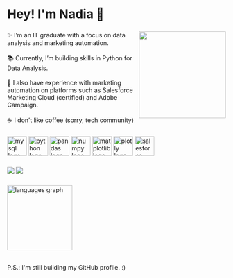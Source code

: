 <link rel="stylesheet" type='text/css' href="https://cdn.jsdelivr.net/gh/devicons/devicon@latest/devicon.min.css" />

<h1 align="left">Hey! I'm Nadia 👋</h1>

###

<img align="right" height="200" src="https://media4.giphy.com/media/v1.Y2lkPTc5MGI3NjExeXViazRoeTR5eWxhaGI3OGJhM2YyM29pYWJybGE0cmE5a29yY2E4YiZlcD12MV9pbnRlcm5hbF9naWZfYnlfaWQmY3Q9Zw/DeKJrr8vovqXC/giphy.webp"  />

<p align="left">✨ I’m an IT graduate with a focus on data analysis and marketing automation. <br><br>📚 Currently, I’m building skills in Python for Data Analysis.<br><br>🚀 I also have experience with marketing automation on platforms such as Salesforce Marketing Cloud (certified) and Adobe Campaign. <br><br>☕ I don’t like coffee (sorry, tech community)</p>

###

<div align="left">
  <img src="https://cdn.jsdelivr.net/gh/devicons/devicon@latest/icons/mysql/mysql-original-wordmark.svg" height="45" alt="mysql logo"/>
  <img src="https://cdn.jsdelivr.net/gh/devicons/devicon@latest/icons/python/python-original.svg" height="45" alt="python logo"/>
  <img src="https://cdn.jsdelivr.net/gh/devicons/devicon@latest/icons/pandas/pandas-original-wordmark.svg" height="45" alt="pandas logo"/>
  <img src="https://cdn.jsdelivr.net/gh/devicons/devicon@latest/icons/numpy/numpy-original.svg" height="45" alt="numpy logo"/>
  <img src="https://cdn.jsdelivr.net/gh/devicons/devicon@latest/icons/matplotlib/matplotlib-original-wordmark.svg" height="45" alt="matplotlib logo"/>
  <img src="https://cdn.jsdelivr.net/gh/devicons/devicon@latest/icons/plotly/plotly-original-wordmark.svg" height="45" alt="plotly logo"/>
  <img src="https://cdn.jsdelivr.net/gh/devicons/devicon@latest/icons/salesforce/salesforce-original.svg" height="45" alt="salesforce logo"/>
  <img width="12" />
</div>

###

<div align="left">
  <a href = "mailto:nadiabertoldoz@gmail.com"><img src="https://img.shields.io/badge/-Gmail-%23333?style=for-the-badge&logo=gmail&logoColor=white" target="_blank"></a>
  <a href="https://www.linkedin.com/in/nadia-bertoldo/" target="_blank"><img src="https://img.shields.io/badge/-LinkedIn-%230077B5?style=for-the-badge&logo=linkedin&logoColor=white" target="_blank"></a>
</div>

###

<div align="left">
  <img src="https://github-readme-stats.vercel.app/api/top-langs?username=nadiabertoldos&locale=en&hide_title=false&layout=compact&card_width=320&langs_count=5&theme=dracula&hide_border=false" height="150" alt="languages graph"  />
</div>

<br>
<p align="left">P.S.: I'm still building my GitHub profile. :)</p>

###

<br clear="both">

###
